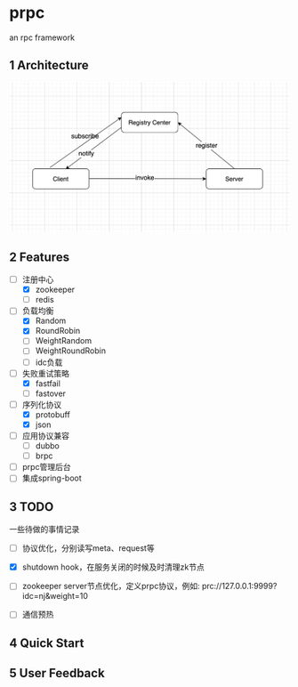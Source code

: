 # prpc
an rpc framework

## 1 Architecture

![prpc architecture](imgs/prpc-architecture.png)


## 2 Features

- [ ] 注册中心
    - [x] zookeeper
    - [ ] redis
- [ ] 负载均衡
    - [x] Random
    - [x] RoundRobin
    - [ ] WeightRandom
    - [ ] WeightRoundRobin
    - [ ] idc负载
- [ ] 失败重试策略
    - [x] fastfail
    - [ ] fastover
- [ ] 序列化协议
    - [x] protobuff
    - [x] json
- [ ] 应用协议兼容
    - [ ] dubbo
    - [ ] brpc
- [ ] prpc管理后台
- [ ] 集成spring-boot

## 3 TODO

一些待做的事情记录

- [ ] 协议优化，分别读写meta、request等
- [x] shutdown hook，在服务关闭的时候及时清理zk节点
- [ ] zookeeper server节点优化，定义prpc协议，例如: prc://127.0.0.1:9999?idc=nj&weight=10
- [ ] 通信预热


## 4 Quick Start





## 5 User Feedback


